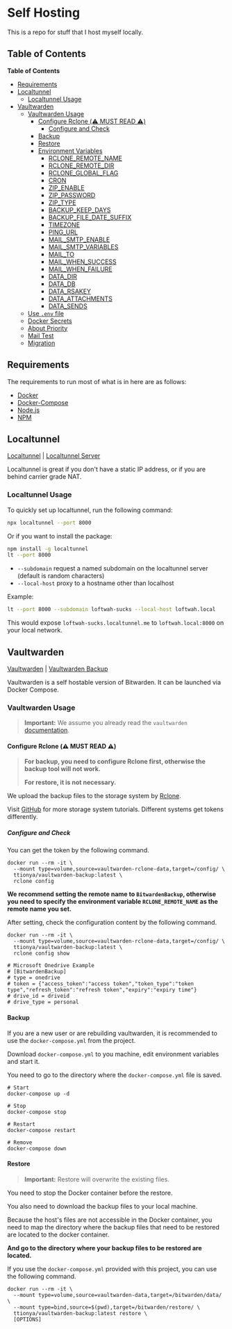 # Self Hosting

This is a repo for stuff that I host myself locally.

## Table of Contents

<!-- START doctoc generated TOC please keep comment here to allow auto update -->
<!-- DON'T EDIT THIS SECTION, INSTEAD RE-RUN doctoc TO UPDATE -->
**Table of Contents**

- [Requirements](#requirements)
- [Localtunnel](#localtunnel)
  - [Localtunnel Usage](#localtunnel-usage)
- [Vaultwarden](#vaultwarden)
  - [Vaultwarden Usage](#vaultwarden-usage)
    - [Configure Rclone (⚠️ MUST READ ⚠️)](#configure-rclone--must-read-)
      - [Configure and Check](#configure-and-check)
    - [Backup](#backup)
    - [Restore](#restore)
    - [Environment Variables](#environment-variables)
      - [RCLONE_REMOTE_NAME](#rclone_remote_name)
      - [RCLONE_REMOTE_DIR](#rclone_remote_dir)
      - [RCLONE_GLOBAL_FLAG](#rclone_global_flag)
      - [CRON](#cron)
      - [ZIP_ENABLE](#zip_enable)
      - [ZIP_PASSWORD](#zip_password)
      - [ZIP_TYPE](#zip_type)
      - [BACKUP_KEEP_DAYS](#backup_keep_days)
      - [BACKUP_FILE_DATE_SUFFIX](#backup_file_date_suffix)
      - [TIMEZONE](#timezone)
      - [PING_URL](#ping_url)
      - [MAIL_SMTP_ENABLE](#mail_smtp_enable)
      - [MAIL_SMTP_VARIABLES](#mail_smtp_variables)
      - [MAIL_TO](#mail_to)
      - [MAIL_WHEN_SUCCESS](#mail_when_success)
      - [MAIL_WHEN_FAILURE](#mail_when_failure)
      - [DATA_DIR](#data_dir)
      - [DATA_DB](#data_db)
      - [DATA_RSAKEY](#data_rsakey)
      - [DATA_ATTACHMENTS](#data_attachments)
      - [DATA_SENDS](#data_sends)
  - [Use `.env` file](#use-env-file)
  - [Docker Secrets](#docker-secrets)
  - [About Priority](#about-priority)
  - [Mail Test](#mail-test)
  - [Migration](#migration)

<!-- END doctoc generated TOC please keep comment here to allow auto update -->

## Requirements

The requirements to run most of what is in here are as follows:

- [Docker](https://www.docker.com/)
- [Docker-Compose](https://docs.docker.com/compose/install/)
- [Node.js](https://nodejs.org/en/)
- [NPM](https://www.npmjs.com/)

## Localtunnel

[Localtunnel](https://github.com/localtunnel/localtunnel) | [Localtunnel Server](https://github.com/localtunnel/server)

Localtunnel is great if you don't have a static IP address, or if you are behind carrier grade NAT.

### Localtunnel Usage

To quickly set up localtunnel, run the following command:

```bash
npx localtunnel --port 8000
```

Or if you want to install the package:

```bash
npm install -g localtunnel
lt --port 8000
```

- `--subdomain` request a named subdomain on the localtunnel server (default is random characters)
- `--local-host` proxy to a hostname other than localhost

Example:

```bash
lt --port 8000 --subdomain loftwah-sucks --local-host loftwah.local
```

This would expose `loftwah-sucks.localtunnel.me` to `loftwah.local:8000` on your local network.

## Vaultwarden

[Vaultwarden](https://github.com/dani-garcia/vaultwarden) | [Vaultwarden Backup](https://github.com/ttionya/vaultwarden-backup)

Vaultwarden is a self hostable version of Bitwarden. It can be launched via Docker Compose.

### Vaultwarden Usage

> **Important:** We assume you already read the `vaultwarden` [documentation](https://github.com/dani-garcia/vaultwarden/wiki).

#### Configure Rclone (⚠️ MUST READ ⚠️)

> **For backup, you need to configure Rclone first, otherwise the backup tool will not work.**
> 
> **For restore, it is not necessary.**

We upload the backup files to the storage system by [Rclone](https://rclone.org/).

Visit [GitHub](https://github.com/rclone/rclone) for more storage system tutorials. Different systems get tokens differently.

##### Configure and Check

You can get the token by the following command.

```shell
docker run --rm -it \
  --mount type=volume,source=vaultwarden-rclone-data,target=/config/ \
  ttionya/vaultwarden-backup:latest \
  rclone config
```

**We recommend setting the remote name to `BitwardenBackup`, otherwise you need to specify the environment variable `RCLONE_REMOTE_NAME` as the remote name you set.**

After setting, check the configuration content by the following command.

```shell
docker run --rm -it \
  --mount type=volume,source=vaultwarden-rclone-data,target=/config/ \
  ttionya/vaultwarden-backup:latest \
  rclone config show

# Microsoft Onedrive Example
# [BitwardenBackup]
# type = onedrive
# token = {"access_token":"access token","token_type":"token type","refresh_token":"refresh token","expiry":"expiry time"}
# drive_id = driveid
# drive_type = personal
```

#### Backup

If you are a new user or are rebuilding vaultwarden, it is recommended to use the `docker-compose.yml` from the project.

Download `docker-compose.yml` to you machine, edit environment variables and start it.

You need to go to the directory where the `docker-compose.yml` file is saved.

```shell
# Start
docker-compose up -d

# Stop
docker-compose stop

# Restart
docker-compose restart

# Remove
docker-compose down
```

#### Restore

> **Important:** Restore will overwrite the existing files.

You need to stop the Docker container before the restore.

You also need to download the backup files to your local machine.

Because the host's files are not accessible in the Docker container, you need to map the directory where the backup files that need to be restored are located to the docker container.

**And go to the directory where your backup files to be restored are located.**

If you use the `docker-compose.yml` provided with this project, you can use the following command.

```shell
docker run --rm -it \
  --mount type=volume,source=vaultwarden-data,target=/bitwarden/data/ \
  --mount type=bind,source=$(pwd),target=/bitwarden/restore/ \
  ttionya/vaultwarden-backup:latest restore \
  [OPTIONS]
```
